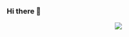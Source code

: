### Hi there 👋
<center><img src="https://user-images.githubusercontent.com/33888806/179410999-63197a00-8bb7-407c-a5e3-fb286bcc86f2.gif"></img></center>


<!--
**GabeYuan/GabeYuan** is a ✨ _special_ ✨ repository because its `README.md` (this file) appears on your GitHub profile.

Here are some ideas to get you started:
- 🔭 I’m currently working on ...
- 🌱 I’m currently learning ...
- 👯 I’m looking to collaborate on ...
- 🤔 I’m looking for help with ...
- 💬 Ask me about ...
- 📫 How to reach me: ...
- 😄 Pronouns: ...
- ⚡ Fun fact: ...

[![Anurag's github stats](https://github-readme-stats.vercel.app/api?username=GabeYuan)](https://github.com/GabeYuan/github-readme-stats)
-->

